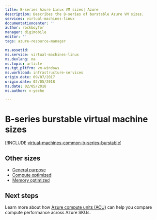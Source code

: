 ```yaml
---
title: B-series Azure Linux VM sizes| Azure
description: Describes the B-series of burstable Azure VM sizes.
services: virtual-machines-linux
documentationcenter: ''
author: rockboyfor
manager: digimobile
editor: ''
tags: azure-resource-manager

ms.assetid: 
ms.service: virtual-machines-linux
ms.devlang: na
ms.topic: article
ms.tgt_pltfrm: vm-windows
ms.workload: infrastructure-services
origin.date: 09/07/2017
origin.date: 02/05/2018
ms.date: 02/05/2018
ms.author: v-yeche

---
```


# B-series burstable virtual machine sizes

[!INCLUDE [virtual-machines-common-b-series-burstable](../../../includes/virtual-machines-common-b-series-burstable.md)]

## Other sizes
- [General purpose](sizes-general.md)
- [Compute optimized](sizes-compute.md)
- [Memory optimized](../virtual-machines-windows-sizes-memory.md)
<!-- Not Available on - [Storage optimized](../virtual-machines-windows-sizes-storage.md) -->
<!-- Not Available on - [GPU optimized](sizes-gpu.md) -->
<!-- Not Available on - [High performance compute](sizes-hpc.md) -->

## Next steps
Learn more about how [Azure compute units (ACU)](acu.md) can help you compare compute performance across Azure SKUs.

<!--The parent file of includes file of virtual-machines-common-b-series-burstable.md-->
<!--PENDING FOR B-SERIES GA ANOUNCEMENT -->
<!--ms.date:02/05/2018-->